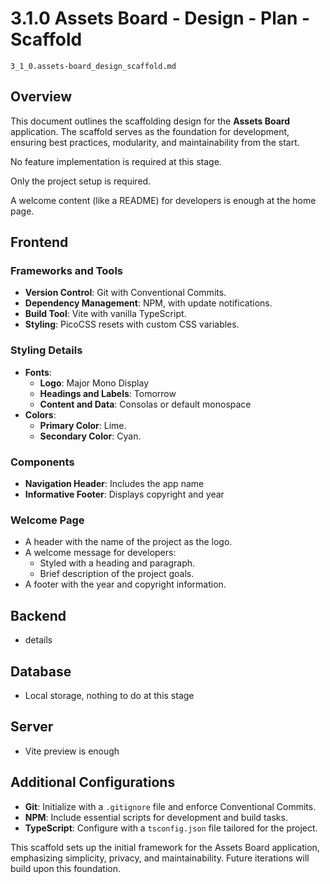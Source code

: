 # 3.1.0 Assets Board - Design - Plan - Scaffold

`3_1_0.assets-board_design_scaffold.md`

## Overview

This document outlines the scaffolding design for the **Assets Board** application. The scaffold serves as the foundation for development, ensuring best practices, modularity, and maintainability from the start.

No feature implementation is required at this stage.

Only the project setup is required.

A welcome content (like a README) for developers is enough at the home page.

## Frontend

### Frameworks and Tools
- **Version Control**: Git with Conventional Commits.
- **Dependency Management**: NPM, with update notifications.
- **Build Tool**: Vite with vanilla TypeScript.
- **Styling**: PicoCSS resets with custom CSS variables.

### Styling Details
- **Fonts**:
  - **Logo**: Major Mono Display
  - **Headings and Labels**: Tomorrow
  - **Content and Data**: Consolas or default monospace
- **Colors**:
  - **Primary Color**: Lime.
  - **Secondary Color**: Cyan.

### Components
- **Navigation Header**: Includes the app name 
- **Informative Footer**: Displays copyright and year

### Welcome Page
- A header with the name of the project as the logo.
- A welcome message for developers:
  - Styled with a heading and paragraph.
  - Brief description of the project goals.
- A footer with the year and copyright information.

## Backend

- details

## Database

- Local storage, nothing to do at this stage

## Server

- Vite preview is enough

## Additional Configurations

- **Git**: Initialize with a `.gitignore` file and enforce Conventional Commits.
- **NPM**: Include essential scripts for development and build tasks.
- **TypeScript**: Configure with a `tsconfig.json` file tailored for the project.


This scaffold sets up the initial framework for the Assets Board application, emphasizing simplicity, privacy, and maintainability. Future iterations will build upon this foundation.

